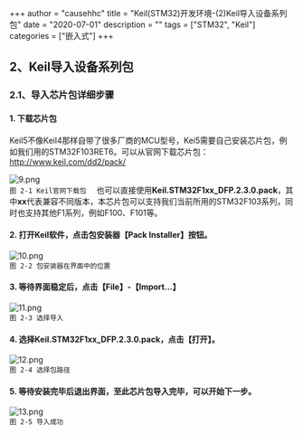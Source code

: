 +++
author = "causehhc"
title = "Keil(STM32)开发环境-(2)Keil导入设备系列包"
date = "2020-07-01"
description = ""
tags = ["STM32", "Keil"]
categories = ["嵌入式"]
+++

## 2、Keil导入设备系列包
### 2.1、导入芯片包详细步骤
#### 1. 下载芯片包 
Keil5不像Keil4那样自带了很多厂商的MCU型号，Kei5需要自己安装芯片包，例如我们用的STM32F103RET6。可以从官网下载芯片包：http://www.keil.com/dd2/pack/
 
![9.png](https://p1-juejin.byteimg.com/tos-cn-i-k3u1fbpfcp/d9a9ad31c7e04d5f9d5d114da153069f~tplv-k3u1fbpfcp-watermark.image)  
`图 2-1 Keil官网下载包  `
也可以直接使用**Keil.STM32F1xx_DFP.2.3.0.pack**，其中**xx**代表兼容不同版本，本芯片包可以支持我们当前所用的STM32F103系列，同时也支持其他F1系列，例如F100、F101等。
#### 2. 打开Keil软件，点击包安装器【Pack Installer】按钮。
 
![10.png](https://p9-juejin.byteimg.com/tos-cn-i-k3u1fbpfcp/3d469c54995c4d99ad507353d05b36ae~tplv-k3u1fbpfcp-watermark.image)  
`图 2-2 包安装器在界面中的位置  `
#### 3. 等待界面稳定后，点击【File】-【Import…】
 
![11.png](https://p1-juejin.byteimg.com/tos-cn-i-k3u1fbpfcp/328ff3317dc047338e15b8cf2a3a1dc9~tplv-k3u1fbpfcp-watermark.image)  
`图 2-3 选择导入`
#### 4. 选择**Keil.STM32F1xx_DFP.2.3.0.pack**，点击【打开】。
 
![12.png](https://p9-juejin.byteimg.com/tos-cn-i-k3u1fbpfcp/5d1caea752b044dfb8a48467a0927354~tplv-k3u1fbpfcp-watermark.image)  
`图 2-4 选择包路径  `
#### 5. 等待安装完毕后退出界面，至此芯片包导入完毕，可以开始下一步。
 
![13.png](https://p3-juejin.byteimg.com/tos-cn-i-k3u1fbpfcp/7c3d054682644f5da82f344538b443cd~tplv-k3u1fbpfcp-watermark.image)  
`图 2-5 导入成功  `

